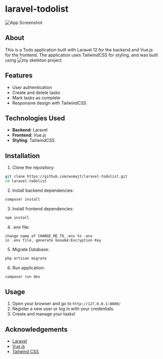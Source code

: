 # laravel-todolist

![App Screenshot](https://github.com/user-attachments/assets/f1506d30-1b8e-450a-9939-2e6c4cc11cd5)


## About

This is a Todo application built with Laravel 12 for the backend and Vue.js for the frontend. The application uses TailwindCSS for styling, and was built using ![my skeleton project](https://github.com/wsmajt/laravel-vue-skeleton/)

## Features

- User authentication
- Create and delete tasks
- Mark tasks as complete
- Responsive design with TailwindCSS

## Technologies Used

- **Backend**: Laravel
- **Frontend**: Vue.js
- **Styling**: TailwindCSS

## Installation

1. Clone the repository:

```bash
git clone https://github.com/wsmajt/laravel-todolist.git
cd laravel-todolist
```

2. Install backend dependencies:

```bash
composer install
```

3. Install frontend dependencies:

```bash
npm install
```

4.  .env file:

```
change name of CHANGE_ME_TO_.env to .env
in .env file, generate base64:Encryption Key
```

5.  Migrate Database:

```bash
php artisan migrate
```

6. Run application:

```bash
composer run dev
```

## Usage

1. Open your browser and go to `http://127.0.0.1:8000/`
2. Register a new user or log in with your credentials.
3. Create and manage your tasks!


## Acknowledgements

- [Laravel](https://laravel.com/)
- [Vue.js](https://vuejs.org/)
- [Tailwind CSS](https://tailwindcss.com/)
